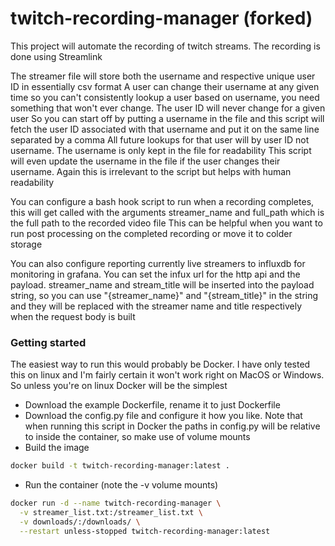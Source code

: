 # twitch-recording-manager (forked)
This project will automate the recording of twitch streams. The recording is done using Streamlink


The streamer file will store both the username and respective unique user ID in essentially csv format
A user can change their username at any given time so you can't consistently lookup a user based on username, you need something that won't ever change. The user ID will never change for a given user
So you can start off by putting a username in the file and this script will fetch the user ID associated with that username and put it on the same line separated by a comma
All future lookups for that user will by user ID not username. The username is only kept in the file for readability
This script will even update the username in the file if the user changes their username. Again this is irrelevant to the script but helps with human readability

You can configure a bash hook script to run when a recording completes, this will get called with the arguments streamer_name and full_path which is the full path to the recorded video file
This can be helpful when you want to run post processing on the completed recording or move it to colder storage

You can also configure reporting currently live streamers to influxdb for monitoring in grafana. You can set the infux url for the http api and the payload. streamer_name and stream_title will be inserted into the payload string, so you can use "{streamer_name}" and "{stream_title}" in the string and they will be replaced with the streamer name and title respectively when the request body is built

### Getting started

The easiest way to run this would probably be Docker. I have only tested this on linux and I'm fairly certain it won't work right on MacOS or Windows. So unless you're on linux Docker will be the simplest
- Download the example Dockerfile, rename it to just Dockerfile
- Download the config.py file and configure it how you like. Note that when running this script in Docker the paths in config.py will be relative to inside the container, so make use of volume mounts
- Build the image 

``` bash
docker build -t twitch-recording-manager:latest .
```

- Run the container (note the -v volume mounts)

``` bash
docker run -d --name twitch-recording-manager \
  -v streamer_list.txt:/streamer_list.txt \
  -v downloads/:/downloads/ \
  --restart unless-stopped twitch-recording-manager:latest
```
